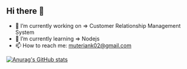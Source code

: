 ## Hi there 👋

- 🔭 I’m currently working on => Customer Relationship Management System
- 🌱 I’m currently learning => Nodejs
- 📫 How to reach me: muteriank02@gmail.com

[![Anurag's GitHub stats](https://github-readme-stats.vercel.app/api?username=KellyMuterian)](https://github.com/anuraghazra/github-readme-stats)
